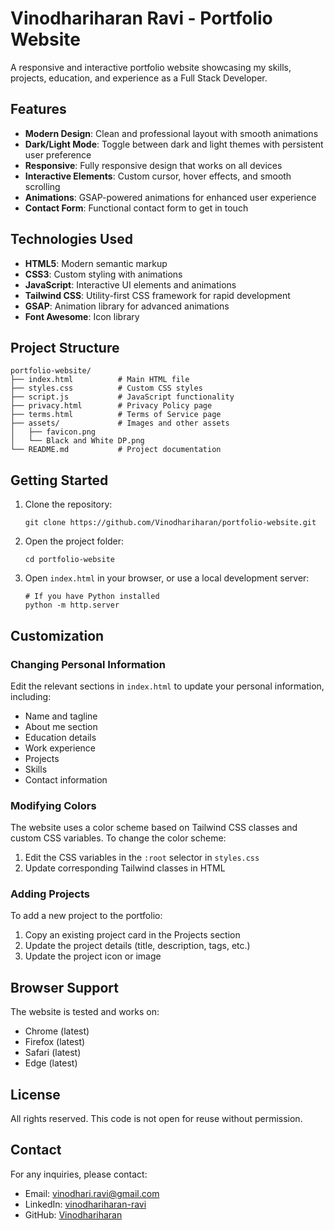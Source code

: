# Vinodhariharan Ravi - Portfolio Website

A responsive and interactive portfolio website showcasing my skills, projects, education, and experience as a Full Stack Developer.

## Features

- **Modern Design**: Clean and professional layout with smooth animations
- **Dark/Light Mode**: Toggle between dark and light themes with persistent user preference
- **Responsive**: Fully responsive design that works on all devices
- **Interactive Elements**: Custom cursor, hover effects, and smooth scrolling
- **Animations**: GSAP-powered animations for enhanced user experience
- **Contact Form**: Functional contact form to get in touch

## Technologies Used

- **HTML5**: Modern semantic markup
- **CSS3**: Custom styling with animations
- **JavaScript**: Interactive UI elements and animations
- **Tailwind CSS**: Utility-first CSS framework for rapid development
- **GSAP**: Animation library for advanced animations
- **Font Awesome**: Icon library

## Project Structure

```
portfolio-website/
├── index.html          # Main HTML file
├── styles.css          # Custom CSS styles
├── script.js           # JavaScript functionality
├── privacy.html        # Privacy Policy page
├── terms.html          # Terms of Service page
├── assets/             # Images and other assets
│   ├── favicon.png
│   └── Black and White DP.png
└── README.md           # Project documentation
```

## Getting Started

1. Clone the repository:
   ```
   git clone https://github.com/Vinodhariharan/portfolio-website.git
   ```

2. Open the project folder:
   ```
   cd portfolio-website
   ```

3. Open `index.html` in your browser, or use a local development server:
   ```
   # If you have Python installed
   python -m http.server
   ```

## Customization

### Changing Personal Information

Edit the relevant sections in `index.html` to update your personal information, including:
- Name and tagline
- About me section
- Education details
- Work experience
- Projects
- Skills
- Contact information

### Modifying Colors

The website uses a color scheme based on Tailwind CSS classes and custom CSS variables. To change the color scheme:

1. Edit the CSS variables in the `:root` selector in `styles.css`
2. Update corresponding Tailwind classes in HTML

### Adding Projects

To add a new project to the portfolio:

1. Copy an existing project card in the Projects section
2. Update the project details (title, description, tags, etc.)
3. Update the project icon or image

## Browser Support

The website is tested and works on:
- Chrome (latest)
- Firefox (latest)
- Safari (latest)
- Edge (latest)

## License

All rights reserved. This code is not open for reuse without permission.

## Contact

For any inquiries, please contact:
- Email: vinodhari.ravi@gmail.com
- LinkedIn: [vinodhariharan-ravi](https://linkedin.com/in/vinodhariharan-ravi)
- GitHub: [Vinodhariharan](https://github.com/Vinodhariharan)